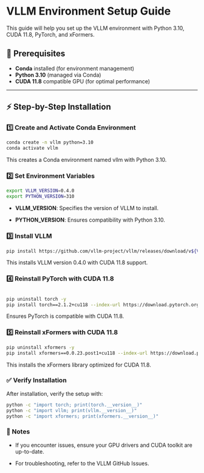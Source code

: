 # VLLM Environment Setup Guide  

This guide will help you set up the VLLM environment with Python 3.10, CUDA 11.8, PyTorch, and xFormers.  

## 🚀 Prerequisites  

- **Conda** installed (for environment management)  
- **Python 3.10** (managed via Conda)  
- **CUDA 11.8** compatible GPU (for optimal performance)  

---

## ⚡ Step-by-Step Installation  

### 1️⃣ Create and Activate Conda Environment  

```bash
conda create -n vllm python=3.10
conda activate vllm
```
This creates a Conda environment named vllm with Python 3.10.


### 2️⃣ Set Environment Variables

```bash
export VLLM_VERSION=0.4.0
export PYTHON_VERSION=310
```
  - **VLLM_VERSION**: Specifies the version of VLLM to install.

  - **PYTHON_VERSION**: Ensures compatibility with Python 3.10.

### 3️⃣ Install VLLM
```bash
pip install https://github.com/vllm-project/vllm/releases/download/v${VLLM_VERSION}/vllm-${VLLM_VERSION}+cu118-cp${PYTHON_VERSION}-cp${PYTHON_VERSION}-manylinux1_x86_64.whl
```

This installs VLLM version 0.4.0 with CUDA 11.8 support.

### 4️⃣ Reinstall PyTorch with CUDA 11.8

```bash

pip uninstall torch -y
pip install torch==2.1.2+cu118 --index-url https://download.pytorch.org/whl/cu118
```

Ensures PyTorch is compatible with CUDA 11.8.

### 5️⃣ Reinstall xFormers with CUDA 11.8
```bash
pip uninstall xformers -y
pip install xformers==0.0.23.post1+cu118 --index-url https://download.pytorch.org/whl/cu118
```

This installs the xFormers library optimized for CUDA 11.8.

### ✅ Verify Installation

After installation, verify the setup with:
```bash
python -c "import torch; print(torch.__version__)"
python -c "import vllm; print(vllm.__version__)"
python -c "import xformers; print(xformers.__version__)"
```


### 📝 Notes

  - If you encounter issues, ensure your GPU drivers and CUDA toolkit are up-to-date.

  - For troubleshooting, refer to the VLLM GitHub Issues.

